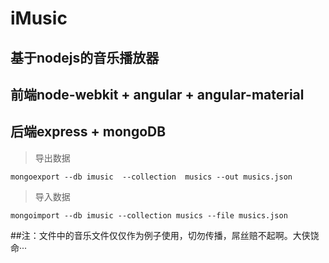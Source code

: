 # iMusic
## 基于nodejs的音乐播放器
## 前端node-webkit + angular + angular-material
## 后端express + mongoDB
 
> 导出数据
```
mongoexport --db imusic  --collection  musics --out musics.json
```

> 导入数据
```
mongoimport --db imusic --collection musics --file musics.json
```
##注：文件中的音乐文件仅仅作为例子使用，切勿传播，屌丝赔不起啊。大侠饶命···